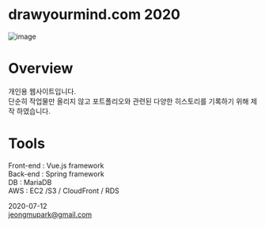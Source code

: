 # drawyourmind.com 2020

![image](https://user-images.githubusercontent.com/18201794/107038232-8f187c00-67ff-11eb-8fa0-9a6e11da2bdb.png)

# Overview

개인용 웹사이트입니다.  
단순히 작업물만 올리지 않고 포트폴리오와 관련된 다양한 히스토리를 기록하기 위해 제작 하였습니다.  

# Tools

Front-end : Vue.js framework  
Back-end : Spring framework  
DB : MariaDB  
AWS : EC2 /S3 / CloudFront / RDS  
  
2020-07-12  
jeongmupark@gmail.com
